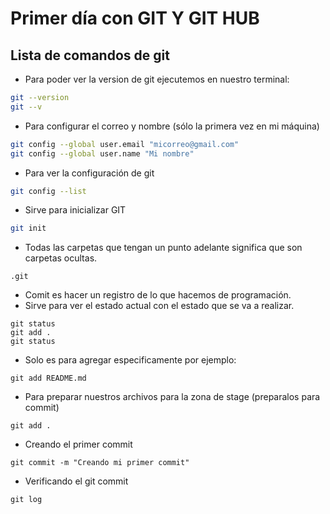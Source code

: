 # Primer día con GIT Y GIT HUB


## Lista de comandos de git

* Para poder ver la version de git ejecutemos en nuestro terminal:


```bash 
git --version
git --v
```
* Para configurar el correo y nombre (sólo la primera vez en mi máquina)

```bash 
git config --global user.email "micorreo@gmail.com"
git config --global user.name "Mi nombre"
```
* Para ver la configuración de git

```bash
git config --list
```
* Sirve para inicializar GIT
```bash
git init
```
* Todas las carpetas que tengan un punto adelante significa que son carpetas ocultas.
```
.git
```
* Comit es hacer un registro de lo que hacemos de programación.
* Sirve para ver el estado actual con el estado que se va a realizar.
```
git status
git add .
git status
```
* Solo es para agregar especificamente por ejemplo:
```
git add README.md
```

* Para preparar nuestros archivos para la zona de stage (preparalos para commit)

```
git add .
```
* Creando el primer commit
```
git commit -m "Creando mi primer commit"
```
* Verificando el git commit
```
git log
```